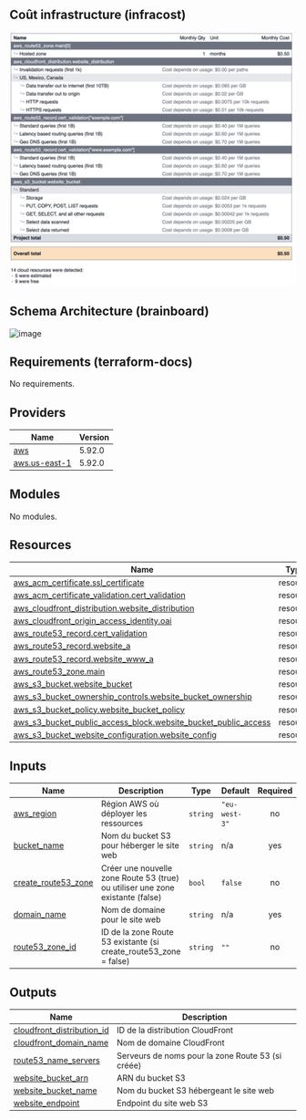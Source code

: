 <!-- BEGIN_TF_DOCS -->

## Coût infrastructure (infracost)

![Estimation](infracost.png)

## Schema Architecture (brainboard)
![image](https://github.com/user-attachments/assets/b563863b-fbf7-4432-8898-c9499c298114)

## Requirements (terraform-docs)

No requirements.

## Providers

| Name | Version |
|------|---------|
| <a name="provider_aws"></a> [aws](#provider\_aws) | 5.92.0 |
| <a name="provider_aws.us-east-1"></a> [aws.us-east-1](#provider\_aws.us-east-1) | 5.92.0 |

## Modules

No modules.

## Resources

| Name | Type |
|------|------|
| [aws_acm_certificate.ssl_certificate](https://registry.terraform.io/providers/hashicorp/aws/latest/docs/resources/acm_certificate) | resource |
| [aws_acm_certificate_validation.cert_validation](https://registry.terraform.io/providers/hashicorp/aws/latest/docs/resources/acm_certificate_validation) | resource |
| [aws_cloudfront_distribution.website_distribution](https://registry.terraform.io/providers/hashicorp/aws/latest/docs/resources/cloudfront_distribution) | resource |
| [aws_cloudfront_origin_access_identity.oai](https://registry.terraform.io/providers/hashicorp/aws/latest/docs/resources/cloudfront_origin_access_identity) | resource |
| [aws_route53_record.cert_validation](https://registry.terraform.io/providers/hashicorp/aws/latest/docs/resources/route53_record) | resource |
| [aws_route53_record.website_a](https://registry.terraform.io/providers/hashicorp/aws/latest/docs/resources/route53_record) | resource |
| [aws_route53_record.website_www_a](https://registry.terraform.io/providers/hashicorp/aws/latest/docs/resources/route53_record) | resource |
| [aws_route53_zone.main](https://registry.terraform.io/providers/hashicorp/aws/latest/docs/resources/route53_zone) | resource |
| [aws_s3_bucket.website_bucket](https://registry.terraform.io/providers/hashicorp/aws/latest/docs/resources/s3_bucket) | resource |
| [aws_s3_bucket_ownership_controls.website_bucket_ownership](https://registry.terraform.io/providers/hashicorp/aws/latest/docs/resources/s3_bucket_ownership_controls) | resource |
| [aws_s3_bucket_policy.website_bucket_policy](https://registry.terraform.io/providers/hashicorp/aws/latest/docs/resources/s3_bucket_policy) | resource |
| [aws_s3_bucket_public_access_block.website_bucket_public_access](https://registry.terraform.io/providers/hashicorp/aws/latest/docs/resources/s3_bucket_public_access_block) | resource |
| [aws_s3_bucket_website_configuration.website_config](https://registry.terraform.io/providers/hashicorp/aws/latest/docs/resources/s3_bucket_website_configuration) | resource |

## Inputs

| Name | Description | Type | Default | Required |
|------|-------------|------|---------|:--------:|
| <a name="input_aws_region"></a> [aws\_region](#input\_aws\_region) | Région AWS où déployer les ressources | `string` | `"eu-west-3"` | no |
| <a name="input_bucket_name"></a> [bucket\_name](#input\_bucket\_name) | Nom du bucket S3 pour héberger le site web | `string` | n/a | yes |
| <a name="input_create_route53_zone"></a> [create\_route53\_zone](#input\_create\_route53\_zone) | Créer une nouvelle zone Route 53 (true) ou utiliser une zone existante (false) | `bool` | `false` | no |
| <a name="input_domain_name"></a> [domain\_name](#input\_domain\_name) | Nom de domaine pour le site web | `string` | n/a | yes |
| <a name="input_route53_zone_id"></a> [route53\_zone\_id](#input\_route53\_zone\_id) | ID de la zone Route 53 existante (si create\_route53\_zone = false) | `string` | `""` | no |

## Outputs

| Name | Description |
|------|-------------|
| <a name="output_cloudfront_distribution_id"></a> [cloudfront\_distribution\_id](#output\_cloudfront\_distribution\_id) | ID de la distribution CloudFront |
| <a name="output_cloudfront_domain_name"></a> [cloudfront\_domain\_name](#output\_cloudfront\_domain\_name) | Nom de domaine CloudFront |
| <a name="output_route53_name_servers"></a> [route53\_name\_servers](#output\_route53\_name\_servers) | Serveurs de noms pour la zone Route 53 (si créée) |
| <a name="output_website_bucket_arn"></a> [website\_bucket\_arn](#output\_website\_bucket\_arn) | ARN du bucket S3 |
| <a name="output_website_bucket_name"></a> [website\_bucket\_name](#output\_website\_bucket\_name) | Nom du bucket S3 hébergeant le site web |
| <a name="output_website_endpoint"></a> [website\_endpoint](#output\_website\_endpoint) | Endpoint du site web S3 |
<!-- END_TF_DOCS -->